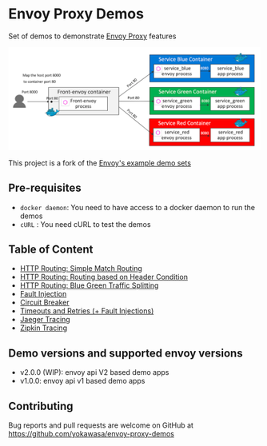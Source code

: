 # Envoy Proxy Demos
Set of demos to demonstrate [Envoy Proxy](https://www.envoyproxy.io/) features

![](assets/demo-app-arch.png)

This project is a fork of the [Envoy's example demo sets](https://github.com/envoyproxy/envoy/tree/master/examples)

## Pre-requisites
- `docker daemon`: You need to have access to a docker daemon to run the demos
- `cURL` : You need cURL to test the demos

## Table of Content
- [HTTP Routing: Simple Match Routing](httproute-simple-match)
- [HTTP Routing: Routing based on Header Condition](httproute-header-match)
- [HTTP Routing: Blue Green Traffic Splitting](httproute-blue-green)
- [Fault Injection](fault-injection)
- [Circuit Breaker](circuit-breaker)
- [Timeouts and Retries (+ Fault Injections)](timeouts-retries)
- [Jaeger Tracing](jaeger-tracing)
- [Zipkin Tracing](zipkin-tracing)

## Demo versions and supported envoy versions
- v2.0.0 (WIP):  envoy api V2 based demo apps
- v1.0.0: envoy api v1 based demo apps

## Contributing

Bug reports and pull requests are welcome on GitHub at https://github.com/yokawasa/envoy-proxy-demos

